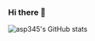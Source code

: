 ### Hi there 👋
![asp345's GitHub stats](https://github-readme-stats.vercel.app/api?username=asp345&show_icons=true&theme=dark)
